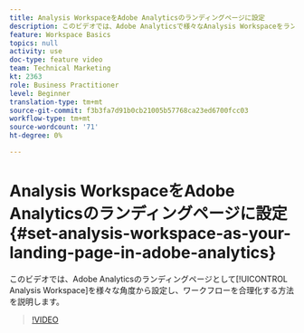 ```yaml
---
title: Analysis WorkspaceをAdobe Analyticsのランディングページに設定
description: このビデオでは、Adobe Analyticsで様々なAnalysis Workspaceをランディングページに設定し、ワークフローを合理化する方法を説明します。
feature: Workspace Basics
topics: null
activity: use
doc-type: feature video
team: Technical Marketing
kt: 2363
role: Business Practitioner
level: Beginner
translation-type: tm+mt
source-git-commit: f3b3fa7d91b0cb21005b57768ca23ed6700fcc03
workflow-type: tm+mt
source-wordcount: '71'
ht-degree: 0%

---
```



# Analysis WorkspaceをAdobe Analyticsのランディングページに設定{#set-analysis-workspace-as-your-landing-page-in-adobe-analytics}

このビデオでは、Adobe Analyticsのランディングページとして[!UICONTROL Analysis Workspace]を様々な角度から設定し、ワークフローを合理化する方法を説明します。

>[!VIDEO](https://video.tv.adobe.com/v/25459/?quality=12)
